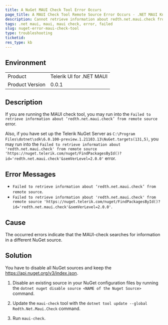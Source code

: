 ```yaml
---
title: A NuGet MAUI Check Tool Error Occurs
page_title: A MAUI Check Tool Remote Source Error Occurs - .NET MAUI Knowledge Base
description: Cannot retrieve information about redth.net.maui.check from a remote source when working with Telerik UI for .NET MAUI.
tags: .net maui, maui, maui check, error, failed
slug: nuget-error-maui-check-tool
type: troubleshooting
ticketid:
res_type: kb
---
```


## Environment

<table>
	<tbody>
    <tr>
      <td>Product</td>
      <td>Telerik UI for .NET MAUI</td>
    </tr>
  	<tr>
  		<td>Product Version</td>
  		<td>0.0.1</td>
  	</tr>
	</tbody>
</table>

## Description

If you are running the MAUI check tool, you may run into the `Failed to retrieve information about ‘redth.net.maui.check’ from remote source` error.

Also, if you have set up the Telerik NuGet Server as `C:\Program Files\dotnet\sdk\6.0.100-preview.1.21103.13\NuGet.targets(131,5)`, you may run into the `Failed to retrieve information about 'redth.net.maui.check' from remote source 'https://nuget.telerik.com/nuget/FindPackagesById()?id='redth.net.maui.check'&semVerLevel=2.0.0'` error.

## Error Messages

* `Failed to retrieve information about ‘redth.net.maui.check’ from remote source`.
* `Failed to retrieve information about 'redth.net.maui.check' from remote source 'https://nuget.telerik.com/nuget/FindPackagesById()?id='redth.net.maui.check'&semVerLevel=2.0.0'`.

## Cause

The occurred errors indicate that the MAUI-check searches for information in a different NuGet source.

## Solution

You have to disable all NuGet sources and keep the https://api.nuget.org/v3/index.json.

1. Disable an existing source in your NuGet configuration files by running the `dotnet nuget disable source <NAME of the Nuget Source>` command.

1. Update the `maui-check` tool with the `dotnet tool update --global Redth.Net.Maui.Check` command.

3. Run `maui-check`.
